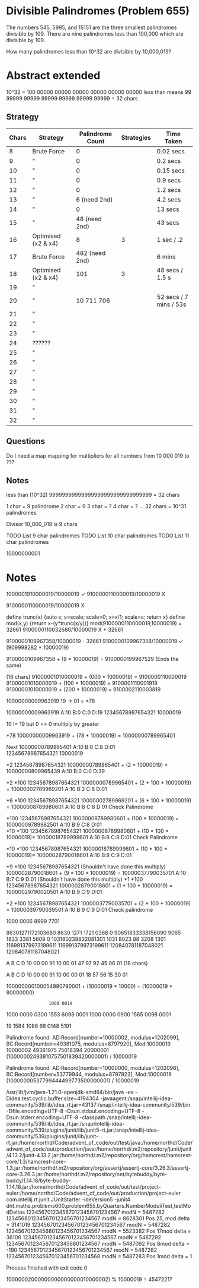 # Divisible Palindromes (Problem 655)

The numbers 545, 5995, and 15151 are the three smallest palindromes divisible by 109. 
There are nine palindromes less than 100,000 which are divisible by 109.

How many palindromes less than 10^32 are divisible by 10,000,019?

# Abstract extended

10^32 = 100 00000 00000 00000 00000 00000 00000
less than means
99 99999 99999 99999 99999 99999 99999 = 32 chars

## Strategy

| Chars | Strategy            | Palindrome Count | Strategies | Time Taken             |
|-------|---------------------|------------------|------------|------------------------|
| 8     | Brute Force         | 0                |            | 0.02 secs              |
| 9     | "                   | 0                |            | 0.2 secs               |
| 10    | "                   | 0                |            | 0.15 secs              |
| 11    | "                   | 0                |            | 0.9 secs               |
| 12    | "                   | 0                |            | 1.2 secs               |
| 13    | "                   | 6 (need 2nd)     |            | 4.2 secs               |
| 14    | "                   | 0                |            | 13 secs                |
| 15    | "                   | 48 (need 2nd)    |            | 43 secs                |
| 16    | Optimised (x2 & x4) | 8                | 3          | 1 sec / .2             |
| 17    | Brute Force         | 482 (need 2nd)   |            | 6 mins                 |
| 18    | Optimised (x2 & x4) | 101              | 3          | 48 secs / 1.5 s        |
| 19    | "                   |                  |            |                        |
| 20    | "                   | 10 711 706       |            | 52 secs / 7 mins / 53s |
| 21    | "                   |                  |            |                        |
| 22    | "                   |                  |            |                        |
| 23    | "                   |                  |            |                        |
| 24    | ??????              |                  |            |                        |
| 25    | "                   |                  |            |                        |
| 26    | "                   |                  |            |                        |
| 27    | "                   |                  |            |                        |
| 28    | "                   |                  |            |                        |
| 29    | "                   |                  |            |                        |
| 30    | "                   |                  |            |                        |
| 31    | "                   |                  |            |                        |
| 32    | "                   |                  |            |                        |
 
## Questions

Do I need a map mapping for multipliers for all numbers from 10 000 019 to ???

## Notes

less than (10^32)
99999999999999999999999999999999 = 32 chars

1 char              = 9 palindrome
2 char              = 9
3 char              = ?
4 char              = ?
...
32 chars            = 10^31 palindromes


Divisor
10_000_019 is 9 chars 

TODO List 9 char palindromes
TODO List 10 char palindromes
TODO List 11 char palindromes


10000000001






# Notes

1000001910000019/10000019 ✓
9100000110000019/10000019 X

9100000110000019/10000019 X


define trunc(x)   {auto s; s=scale; scale=0; x=x/1; scale=s; return x}
define mod(x,y)   {return x-(y*trunc(x/y))}
mod(9100000110000019,10000019) = 32661
9100000110032680/10000019 X + 32661

9100000109967358/10000019   - 32661
9100000109967358/10000019 ✓ (909998282 * 10000019)

9100000109967358 + (9 * 10000019) = 9100000199967529  (Ends the same)

(16 chars)
91000001010000019 + (000 * 10000019) = 9100000110000019
91000001010000019 + (100 * 10000019) = 9100001110001919
91000001010000019 + (200 * 10000019) = 9100002110003819

10000000009963919
19 -> 01 = *78

10000000009963919  A:10 B:0 C:0 D:19 
12345678987654321
         10000019

10 != 19 but 0 == 0
multiply by greater

*78
10000000009963919 + (78 * 10000019) = 10000000789965401


Next
10000000789965401 A:10 B:0 C:8 D:01   
12345678987654321
         10000019 

*2                                   12345678987654321
10000000789965401 + (2 * 10000019) = 10000000809965439  A:10 B:0 C:0 D:39 

*2 *100                                    12345678987654321
10000000789965401 + (2 * 100 * 10000019) = 10000002789969201  A:10 B:2 C:8 D:01 

*6 *100                                    12345678987654321
10000002789969201 + (6 * 100 * 10000019) = 10000008789980601  A:10 B:8 C:8 D:01     Check Palindrome

*100                                       12345678987654321
10000008789980601 + (100 * 10000019)     = 10000009789982501  A:10 B:9 C:8 D:01     
*10 *100                                   12345678987654321
10000008789980601 + (10 * 100 * 10000019)= 10000018789999601  A:10 B:8 C:8 D:01     Check Palindrome

*10 *100                                   12345678987654321
10000018789999601 + (10 * 100 * 10000019)= 10000028790018601  A:10 B:8 C:9 D:01     

*9 *100                                    12345678987654321 (Shouldn't have done this multiply)
10000028790018601 + (9 * 100 * 10000019) = 10000037790035701  A:10 B:7 C:9 D:01 (Shouldn't have done this multiply)
*1 *100                                    12345678987654321
10000028790018601 + (1 * 100 * 10000019) = 10000029790020501  A:10 B:9 C:9 D:01

*2 *100                                    12345678987654321
10000037790035701 + (2 * 100 * 10000019) = 10000039790039501  A:10 B:9 C:9 D:01     Check palindrome     


1000 0006 8999 7701

86301271172103680   8630 1271 1721 0368 0
90651833338156090   9065 1833 3381 5609 0
103180238832081301  1031 8023 88 3208 1301
116991379973199611  116991379973199611
120840781187048021  120840781187048021



A        B       C        D 
               10 00 00 91
10 00 01 47 97 92 45 06 01   (18 chars)

A        B        C        D
                  10 00 00 91
10 00 00 01 18 57 56 15 30 01


100000000100054980790001 + (10000019 * 10000) + (10000019 * 80000000)

                    1000 0019
1000 0000 0300 1553 6098 0001
1000 0000 0900 1565 0098 0001

19 1584 1086 68 0148 5191



Palindrome found: AD:Record[number=10000002, modulus=1202099], BC:Record[number=49381075, modulus=8797920], Mod:10000019
10000002 49381075 75018394 20000001
(10000002493810757501839420000001) / 10000019

Palindrome found: AD:Record[number=10000000, modulus=1202096], BC:Record[number=53779944, modulus=8797923], Mod:10000019
(10000000537799444499773500000001) / 10000019




/usr/lib/jvm/java-1.21.0-openjdk-amd64/bin/java -ea -Didea.test.cyclic.buffer.size=4194304 -javaagent:/snap/intellij-idea-community/539/lib/idea_rt.jar=43137:/snap/intellij-idea-community/539/bin -Dfile.encoding=UTF-8 -Dsun.stdout.encoding=UTF-8 -Dsun.stderr.encoding=UTF-8 -classpath /snap/intellij-idea-community/539/lib/idea_rt.jar:/snap/intellij-idea-community/539/plugins/junit/lib/junit5-rt.jar:/snap/intellij-idea-community/539/plugins/junit/lib/junit-rt.jar:/home/northd/Code/advent_of_code/out/test/java:/home/northd/Code/advent_of_code/out/production/java:/home/northd/.m2/repository/junit/junit/4.13.2/junit-4.13.2.jar:/home/northd/.m2/repository/org/hamcrest/hamcrest-core/1.3/hamcrest-core-1.3.jar:/home/northd/.m2/repository/org/assertj/assertj-core/3.26.3/assertj-core-3.26.3.jar:/home/northd/.m2/repository/net/bytebuddy/byte-buddy/1.14.18/byte-buddy-1.14.18.jar:/home/northd/Code/advent_of_code/out/test/project-euler:/home/northd/Code/advent_of_code/out/production/project-euler com.intellij.rt.junit.JUnitStarter -ideVersion5 -junit4 dnt.maths.problems600.problem655.byQuarters.NumberModuliTest,testModDeltas
1234567012345670123456701234567 modN = 5487282
1234568012345670123456701234567 modN = 8628301
Pos 25, mod delta = 3141019
1234567012345670123456701234567 modN = 5487282
1234567012345680123456701234567 modN = 5523382
Pos 17mod delta = 36100
1234567012345670123456701234567 modN = 5487282
1234567012345670123456801234567 modN = 5487092
Pos 8mod delta = -190
1234567012345670123456701234567 modN = 5487282
1234567012345670123456701234568 modN = 5487283
Pos 1mod delta = 1

Process finished with exit code 0



10000002000000000000000010000002) % 10000019 = 4547221?